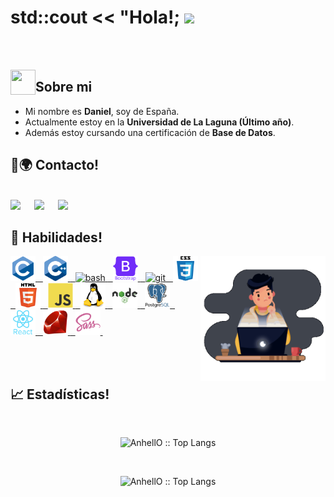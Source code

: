 
# std::cout << "Hola!;   <img src="https://i.imgur.com/csn2hC2.gif" width=25px style="display: inline-block"></img>
<br><br>


<img align="left" src = "https://user-images.githubusercontent.com/63050133/156777293-72a6e681-2582-4a9d-ad92-09d1181d47c7.gif" width = 40px height=40px>
<h2 align="left" font-weight="bold">Sobre mi</h2>

* Mi nombre es **Daniel**, soy de España.
* Actualmente estoy en la **Universidad de La Laguna (Último año)**.
* Además estoy cursando una certificación de **Base de Datos**.


## 📱🌍 Contacto! 

<br>	
<a target="_blank" href="https://www.linkedin.com/in/marcelo-daniel-choque-mamani-030387231/"><img src="https://img.shields.io/badge/-LinkedIn-0077B5?style=for-the-badge&logo=Linkedin&logoColor=white"></img></a>
&emsp;
<a target="_blank" href="mailto:choquemarcelodaniel@gmail.com"
><img src="https://img.shields.io/badge/-Gmail-D14836?style=for-the-badge&logo=Gmail&logoColor=white"></img></a>
&emsp;
<a target="_blank" href="https://t.me/DanielMarce007">
<img src="https://img.shields.io/badge/Telegram-2CA5E0?style=for-the-badge&logo=telegram&logoColor=white"></a>

<br>

## 🚀 Habilidades!
<img align="right" width=200px height=200px alt="side_sticker" src="https://github.com/MarceloDanielChoque/imagenes/blob/main/img/gifProgramando.gif" width=120px>
<p align="left"> 

<a href="https://www.cprogramming.com/" target="_blank" rel="noreferrer">
<img src="https://raw.githubusercontent.com/devicons/devicon/master/icons/c/c-original.svg" alt="c" width="40" height="40"/> </a>
<a href="https://www.w3schools.com/cpp/" target="_blank" rel="noreferrer"> &nbsp;
<img src="https://raw.githubusercontent.com/devicons/devicon/master/icons/cplusplus/cplusplus-original.svg" alt="cplusplus" width="40" height="40"/> </a> 
<a href="https://www.gnu.org/software/bash/" target="_blank" rel="noreferrer"> &nbsp;
<img src="https://www.vectorlogo.zone/logos/gnu_bash/gnu_bash-icon.svg" alt="bash" width="40" height="40"/> </a>
<a href="https://getbootstrap.com" target="_blank" rel="noreferrer"> &nbsp;
<img src="https://raw.githubusercontent.com/devicons/devicon/master/icons/bootstrap/bootstrap-plain-wordmark.svg" alt="bootstrap" width="40" height="40"/> </a> 
<a href="https://git-scm.com/" target="_blank" rel="noreferrer">  &nbsp;
<img src="https://www.vectorlogo.zone/logos/git-scm/git-scm-icon.svg" alt="git" width="40" height="40"/> </a> 
<a href="https://www.w3schools.com/css/" target="_blank" rel="noreferrer"> &nbsp;
<img src="https://raw.githubusercontent.com/devicons/devicon/master/icons/css3/css3-original-wordmark.svg" alt="css3" width="40" height="40"/> </a> 
<a href="https://www.w3.org/html/" target="_blank" rel="noreferrer"> &nbsp;
<img src="https://raw.githubusercontent.com/devicons/devicon/master/icons/html5/html5-original-wordmark.svg" alt="html5" width="40" height="40"/> </a> <a href="https://developer.mozilla.org/en-US/docs/Web/JavaScript" target="_blank" rel="noreferrer"> &nbsp;
<img src="https://raw.githubusercontent.com/devicons/devicon/master/icons/javascript/javascript-original.svg" alt="javascript" width="40" height="40"/> </a> <a href="https://www.linux.org/" target="_blank" rel="noreferrer"> &nbsp;
<img src="https://raw.githubusercontent.com/devicons/devicon/master/icons/linux/linux-original.svg" alt="linux" width="40" height="40"/> </a> <a href="https://nodejs.org" target="_blank" rel="noreferrer"> &nbsp;
<img src="https://raw.githubusercontent.com/devicons/devicon/master/icons/nodejs/nodejs-original-wordmark.svg" alt="nodejs" width="40" height="40"/> </a> <a href="https://www.postgresql.org" target="_blank" rel="noreferrer"> &nbsp;
<img src="https://raw.githubusercontent.com/devicons/devicon/master/icons/postgresql/postgresql-original-wordmark.svg" alt="postgresql" width="40" height="40"/> </a> <a href="https://reactjs.org/" target="_blank" rel="noreferrer"> &nbsp;
<img src="https://raw.githubusercontent.com/devicons/devicon/master/icons/react/react-original-wordmark.svg" alt="react" width="40" height="40"/> </a> <a href="https://www.ruby-lang.org/en/" target="_blank" rel="noreferrer"> &nbsp;
<img src="https://raw.githubusercontent.com/devicons/devicon/master/icons/ruby/ruby-original.svg" alt="ruby" width="40" height="40"/> </a> <a href="https://sass-lang.com" target="_blank" rel="noreferrer"> &nbsp;
<img src="https://raw.githubusercontent.com/devicons/devicon/master/icons/sass/sass-original.svg" alt="sass" width="40" height="40"/> </a> &nbsp; </p>


<br><br>

## 📈 Estadísticas!
<br>
<p align="center"><img src="https://github-readme-streak-stats.herokuapp.com/?user=MarceloDanielChoque&theme=dracula&hide_border=true" alt="AnhellO :: Top Langs" /></p>
<br>
<p align="center"><img src="https://github-readme-stats.vercel.app/api/top-langs/?username=MarceloDanielChoque&theme=dracula&show_icons=true&hide_border=true&layout=compact" alt="AnhellO :: Top Langs" /></p>
